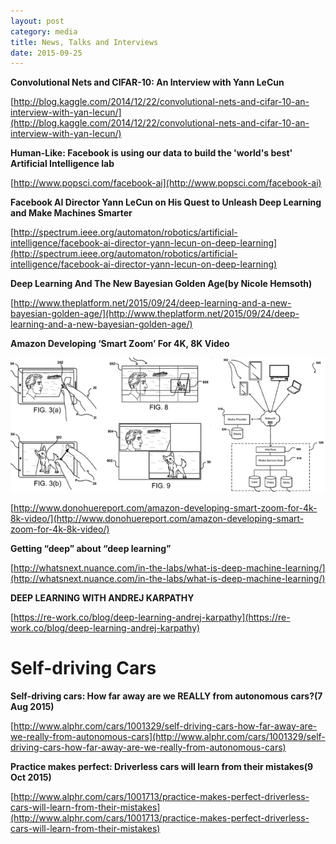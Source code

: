```yaml
---
layout: post
category: media
title: News, Talks and Interviews
date: 2015-09-25
---
```


**Convolutional Nets and CIFAR-10: An Interview with Yann LeCun**

[http://blog.kaggle.com/2014/12/22/convolutional-nets-and-cifar-10-an-interview-with-yan-lecun/](http://blog.kaggle.com/2014/12/22/convolutional-nets-and-cifar-10-an-interview-with-yan-lecun/)

**Human-Like: Facebook is using our data to build the 'world's best' Artificial Intelligence lab**

[http://www.popsci.com/facebook-ai](http://www.popsci.com/facebook-ai)

**Facebook AI Director Yann LeCun on His Quest to Unleash Deep Learning and Make Machines Smarter**

[http://spectrum.ieee.org/automaton/robotics/artificial-intelligence/facebook-ai-director-yann-lecun-on-deep-learning](http://spectrum.ieee.org/automaton/robotics/artificial-intelligence/facebook-ai-director-yann-lecun-on-deep-learning)

**Deep Learning And The New Bayesian Golden Age(by Nicole Hemsoth)**

[http://www.theplatform.net/2015/09/24/deep-learning-and-a-new-bayesian-golden-age/](http://www.theplatform.net/2015/09/24/deep-learning-and-a-new-bayesian-golden-age/)

**Amazon Developing ‘Smart Zoom’ For 4K, 8K Video**

<img src="/assets/news_talks_interviews/Amazon-Smart-Zoom.jpg" width="600" />

[http://www.donohuereport.com/amazon-developing-smart-zoom-for-4k-8k-video/](http://www.donohuereport.com/amazon-developing-smart-zoom-for-4k-8k-video/)

**Getting “deep” about “deep learning”**

[http://whatsnext.nuance.com/in-the-labs/what-is-deep-machine-learning/](http://whatsnext.nuance.com/in-the-labs/what-is-deep-machine-learning/)

**DEEP LEARNING WITH ANDREJ KARPATHY**

[https://re-work.co/blog/deep-learning-andrej-karpathy](https://re-work.co/blog/deep-learning-andrej-karpathy)

# Self-driving Cars

**Self-driving cars: How far away are we REALLY from autonomous cars?(7 Aug 2015)**

[http://www.alphr.com/cars/1001329/self-driving-cars-how-far-away-are-we-really-from-autonomous-cars](http://www.alphr.com/cars/1001329/self-driving-cars-how-far-away-are-we-really-from-autonomous-cars)

**Practice makes perfect: Driverless cars will learn from their mistakes(9 Oct 2015)**

[http://www.alphr.com/cars/1001713/practice-makes-perfect-driverless-cars-will-learn-from-their-mistakes](http://www.alphr.com/cars/1001713/practice-makes-perfect-driverless-cars-will-learn-from-their-mistakes)
